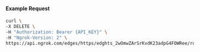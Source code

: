 <!-- Code generated for API Clients. DO NOT EDIT. -->

#### Example Request

```bash
curl \
-X DELETE \
-H "Authorization: Bearer {API_KEY}" \
-H "Ngrok-Version: 2" \
https://api.ngrok.com/edges/https/edghts_2wOmwZArSrKvdK23adpG4FOWRee/routes/edghtsrt_2wOmwXkSLgsXRbNuqRjjAKqRkaR/user_agent_filter
```
